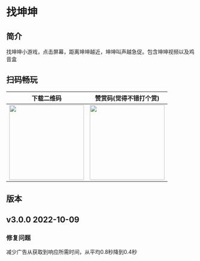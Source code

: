 # 找坤坤

## 简介
找坤坤小游戏，点击屏幕，距离坤坤越近，坤坤叫声越急促。包含坤坤视频以及鸡音盒

## 扫码畅玩

|下载二维码|赞赏码(觉得不错打个赏) |
| :------: | :------: |
<img src="https://pic1.imgdb.cn/item/6342fc5816f2c2beb1875f18.png" width="200px">| <img src="https://pic1.imgdb.cn/item/6342fc5816f2c2beb1875f0f.png" width="200px"> | 

## 版本

## v3.0.0 2022-10-09

### 修复问题
减少广告从获取到响应所需时间，从平均0.8秒降到0.4秒

